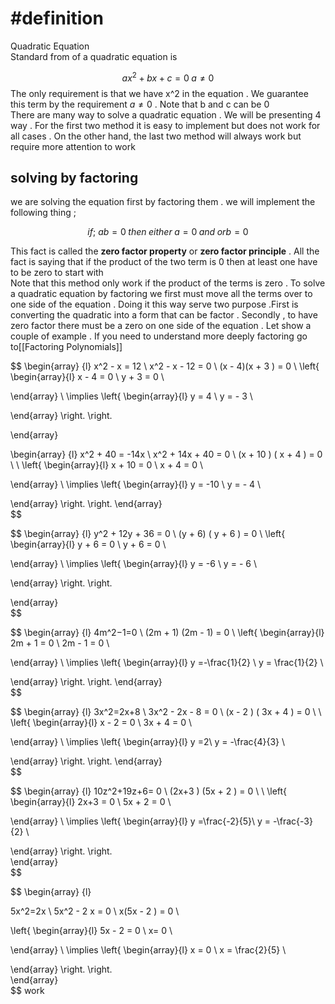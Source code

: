 

# #definition  
Quadratic  Equation   
Standard from of a quadratic equation is 

$$
ax^2   + b x + c =   0  \; a \neq  0  
$$
The only requirement  is that we have  x^2  in the equation  . We guarantee this term  by the requirement  $a\neq0$  . Note  that b and c can be 0  
There are  many way to solve a  quadratic equation . We will be presenting 4  way . For the first two  method it is easy to implement but does not work  for all cases  . On the other  hand,  the last two method  will always work  but require more attention  to  work 


##  solving by factoring  
we are solving the equation first by  factoring them  . we will implement  the following  thing ;  

$$if ;\  ab = 0  \;  then \; either \; a = 0  \; and \; or b  = 0 $$ 

This fact is called the **zero factor property** or **zero factor principle**  .  All the fact  is saying that if the product of the two term is  0  then at least one have to be zero to start with  
Note that this method only work if the product of the terms is zero . To solve a  quadratic equation by  factoring we first must move all the terms over to one side of the equation . Doing it this way serve two purpose   .First is converting  the quadratic into a form that can be factor  .  Secondly  ,  to  have zero  factor there must be  a zero  on one side of the equation . 
Let show  a couple of example  . If you need to understand  more deeply factoring go to[[Factoring Polynomials]] 


$$
\begin{array}  {l} 
x^2  - x  =  12   \\
x^2  -  x  - 12  =  0     \\
(x  - 4)(x  +  3 ) =    0    \\
\left\{
\begin{array}{l}
x  - 4 = 0  \\
y + 3 = 0   \\

\end{array} \\
\implies
\left\{
\begin{array}{l}
y  = 4 \\
y =  - 3  \\

\end{array}
\right.
\right. 

\end{array}  


$$
$$
\begin{array}  {l} 
x^2    +  40    =  -14x     \\ 
x^2    +  14x  +  40   =  0  \\
(x  +  10  ) ( x  +   4 )  =  0    \\
 \\
\left\{
\begin{array}{l}
x  +  10  = 0  \\
x  +   4 = 0   \\

\end{array} \\
\implies
\left\{
\begin{array}{l}
y  = -10  \\
y =  - 4 \\

\end{array}
\right.
\right. 
\end{array}  
$$

$$
\begin{array}  {l} 
y^2   +  12y  +  36   =  0   \\
(y   +  6) ( y + 6 )  =  0   \\
\left\{
\begin{array}{l}
y   +  6  = 0  \\
y   +  6 = 0   \\

\end{array} \\
\implies
\left\{
\begin{array}{l}
y  = -6  \\
y =  - 6 \\

\end{array}
\right.
\right. 

\end{array}  
$$




$$
\begin{array}  {l} 
4m^2−1=0   \\
(2m +  1) (2m  - 1)  =  0 \\
\left\{
\begin{array}{l}
2m +  1  = 0  \\
2m  - 1 = 0   \\

\end{array} \\
\implies
\left\{
\begin{array}{l}
y  =-\frac{1}{2} \\
y =  \frac{1}{2} \\

\end{array}
\right.
\right. 
\end{array}  
$$




$$
\begin{array}  {l} 
3x^2=2x+8  \\
3x^2  -  2x   -  8  =  0   \\
(x    -  2 ) ( 3x +   4 )     =    0   \\
 \\
\left\{
\begin{array}{l}
x    -  2  = 0  \\
3x +   4  = 0   \\

\end{array} \\
\implies
\left\{
\begin{array}{l}
y  =2\\
y =  -\frac{4}{3} \\

\end{array}
\right.
\right. 
\end{array}  
$$






$$
\begin{array}  {l} 
10z^2+19z+6= 0   \\
 (2x+3 )  (5x  + 2  )  =     0   \\
 \\
\left\{
\begin{array}{l}
2x+3 = 0  \\
5x  + 2   = 0   \\

\end{array} \\
\implies
\left\{
\begin{array}{l}
y  =\frac{-2}{5}\\
y =  -\frac{-3}{2} \\

\end{array}
\right.
\right.   
\end{array}  
$$


$$
\begin{array}  {l} 
  
5x^2=2x  \\
5x^2  -  2 x  =  0    \\
x(5x  - 2  )     =    0  \\

\left\{
\begin{array}{l}
5x  - 2   = 0  \\
x= 0   \\

\end{array} \\
\implies
\left\{
\begin{array}{l}
x =  0 \\
x =  \frac{2}{5} \\

\end{array}
\right.
\right.   
\end{array}  
$$
work 